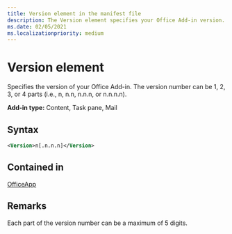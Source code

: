 ```yaml
---
title: Version element in the manifest file
description: The Version element specifies your Office Add-in version.
ms.date: 02/05/2021
ms.localizationpriority: medium
---
```


# Version element

Specifies the version of your Office Add-in. The version number can be 1, 2, 3, or 4 parts (i.e., n, n.n, n.n.n, or n.n.n.n).

**Add-in type:** Content, Task pane, Mail

## Syntax

```XML
<Version>n[.n.n.n]</Version>
```

## Contained in

[OfficeApp](officeapp.md)

## Remarks

Each part of the version number can be a maximum of 5 digits.
